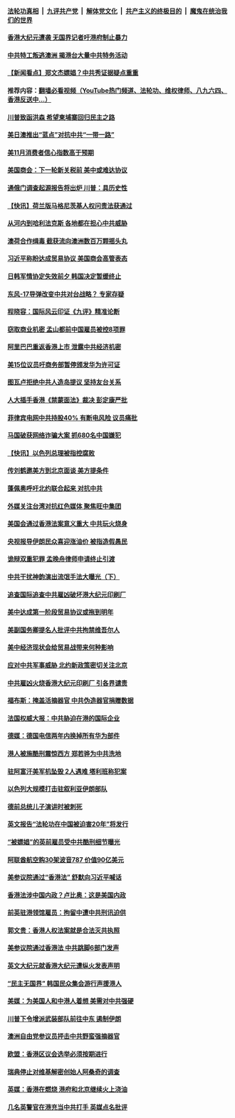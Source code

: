 ####  [法轮功真相](../../../../basic/blob/master/README.md?t=11230826) &nbsp;|&nbsp; [九评共产党](../../../../9ping.md/blob/master/README.md?t=11230826) &nbsp;|&nbsp; [解体党文化](../../../../jtdwh.md/blob/master/README.md?t=11230826)  &nbsp;|&nbsp; [共产主义的终极目的](../../../../gczydzjmd.md/blob/master/README.md?t=11230826) &nbsp;|&nbsp; [魔鬼在统治我们的世界](../../../../mgztzwmdsj.md/blob/master/README.md?t=11230826) 

#### [香港大纪元遭袭 无国界记者吁港府制止暴力](../pages/nsc418/n11675034.md?t=11230826) 

#### [中共特工叛逃澳洲 揭港台大量中共特务活动](../pages/nsc418/n11675009.md?t=11230826) 

#### [【新闻看点】郑文杰嫖娼？中共秀证据疑点重重](../pages/nsc418/n11674372.md?t=11230826) 

#### 推荐内容：[翻墙必看视频（YouTube热门频道、法轮功、维权律师、八九六四、香港反送中...）](https://github.com/gfw-breaker/banned-news/blob/master/pages/link.md)
#### [川普致函洪森 希望柬埔寨回归民主之路](../pages/nsc418/n11674907.md?t=11230826) 

#### [美日澳推出“蓝点”对抗中共“一带一路”](../pages/nsc418/n11674792.md?t=11230826) 

#### [美11月消费者信心指数高于预期](../pages/nsc418/n11674740.md?t=11230826) 

#### [美国商会：下一轮新关税前 美中或难达协议](../pages/nsc418/n11674632.md?t=11230826) 

#### [通俄门调查起源报告将出炉 川普：具历史性](../pages/nsc418/n11674351.md?t=11230826) 

#### [【快讯】荷兰版马格尼茨基人权问责法获通过](../pages/nsc418/n11674446.md?t=11230826) 

#### [从河内到哈利法克斯 各地都在担心中共威胁](../pages/nsc418/n11674210.md?t=11230826) 

#### [澳荷合作缉毒 截获流向澳洲数百万颗摇头丸](../pages/nsc418/n11674115.md?t=11230826) 

#### [习近平称盼达成贸易协议 美国商会高管表态](../pages/nsc418/n11673855.md?t=11230826) 

#### [日韩军情协定失效前夕 韩国决定暂缓终止](../pages/nsc418/n11673753.md?t=11230826) 

#### [东风-17导弹改变中共对台战略？ 专家存疑](../pages/nsc418/n11673612.md?t=11230826) 

#### [程晓容：国际风云印证《九评》精准论断](../pages/nsc418/n11673471.md?t=11230826) 

#### [窃取商业机密 孟山都前中国雇员被控8项罪](../pages/nsc418/n11672764.md?t=11230826) 

#### [阿里巴巴重返香港上市 泄露中共经济机密](../pages/nsc418/n11670150.md?t=11230826) 

#### [美15位议员吁商务部暂停颁发华为许可证](../pages/nsc418/n11672383.md?t=11230826) 

#### [图瓦卢拒绝中共人造岛提议 坚持友台关系](../pages/nsc418/n11672134.md?t=11230826) 

#### [人大插手香港《禁蒙面法》裁决 彭定康严批](../pages/nsc418/n11672233.md?t=11230826) 

#### [菲律宾电网中共持股40% 有断电风险 议员痛批](../pages/nsc418/n11671966.md?t=11230826) 

#### [马国破获网络诈骗大案 抓680名中国嫌犯](../pages/nsc418/n11672025.md?t=11230826) 

#### [【快讯】以色列总理被指控腐败](../pages/nsc418/n11672040.md?t=11230826) 

#### [传刘鹤邀美方到北京面谈 美方提条件](../pages/nsc418/n11671390.md?t=11230826) 

#### [蓬佩奥呼吁北约联合起来 对抗中共](../pages/nsc418/n11671222.md?t=11230826) 

#### [外媒关注台湾对抗红色媒体 聚焦旺中集团](../pages/nsc418/n11671120.md?t=11230826) 

#### [美国会通过香港法案意义重大 中共玩火烧身](../pages/nsc418/n11671021.md?t=11230826) 

#### [央视报导伊朗民众喜迎涨油价 被指造假愚民](../pages/nsc418/n11670503.md?t=11230826) 

#### [诡辩双重犯罪 孟晚舟律师申请终止引渡](../pages/nsc418/n11670160.md?t=11230826) 

#### [中共干扰神韵演出流氓手法大曝光（下）](../pages/nsc418/n11666180.md?t=11230826) 

#### [追查国际追查中共雇凶破坏港大纪元印刷厂](../pages/nsc418/n11669715.md?t=11230826) 

#### [美中达成第一阶段贸易协议或拖到明年](../pages/nsc418/n11669887.md?t=11230826) 

#### [美副国务卿提名人批评中共拘禁维吾尔人](../pages/nsc418/n11669629.md?t=11230826) 

#### [美中经济现状会给贸易战带来何种影响](../pages/nsc418/n11669699.md?t=11230826) 

#### [应对中共军事威胁 北约新政策密切关注北京](../pages/nsc418/n11669383.md?t=11230826) 

#### [中共雇凶火烧香港大纪元印刷厂 引各界谴责](../pages/nsc418/n11669435.md?t=11230826) 

#### [福布斯：掩盖活摘器官 中共伪造器官捐赠数据](../pages/nsc418/n11669316.md?t=11230826) 

#### [法国权威大报：中共胁迫在港的国际企业](../pages/nsc418/n11669331.md?t=11230826) 

#### [德媒：德国电信两年内换掉所有华为部件](../pages/nsc418/n11669437.md?t=11230826) 

#### [港人被施酷刑震惊西方 郑若骅为中共洗地](../pages/nsc418/n11669372.md?t=11230826) 

#### [驻阿富汗美军机坠毁 2人遇难 塔利班称犯案](../pages/nsc418/n11669321.md?t=11230826) 

#### [以色列大规模打击驻叙利亚伊朗部队](../pages/nsc418/n11669159.md?t=11230826) 

#### [德前总统儿子演讲时被刺死](../pages/nsc418/n11669233.md?t=11230826) 

#### [英文报告“法轮功在中国被迫害20年”将发行](../pages/nsc418/n11669248.md?t=11230826) 

#### [“被嫖娼”的英前雇员受中共酷刑细节曝光](../pages/nsc418/n11669211.md?t=11230826) 

#### [阿联酋航空购30架波音787 价值90亿美元](../pages/nsc418/n11668996.md?t=11230826) 

#### [美参议院通过“香港法” 舒默向习近平喊话](../pages/nsc418/n11668673.md?t=11230826) 

#### [香港法涉中国内政？卢比奥：这是美国内政](../pages/nsc418/n11668614.md?t=11230826) 

#### [前英驻港领馆雇员：拘留中遭中共刑讯迫供](../pages/nsc418/n11668506.md?t=11230826) 

#### [郭文贵：香港人权法案就是合法灭共执照](../pages/nsc418/n11668559.md?t=11230826) 

#### [美参议院通过香港法 中共跳脚6部门发声](../pages/nsc418/n11668499.md?t=11230826) 

#### [英文大纪元就香港大纪元遭纵火发表声明](../pages/nsc418/n11667569.md?t=11230826) 

#### [“民主无国界” 韩国民众集会游行声援港人](../pages/nsc418/n11667510.md?t=11230826) 

#### [美媒：为美国人和中港人着想 美需对中共强硬](../pages/nsc418/n11667451.md?t=11230826) 

#### [川普下令增派武装部队前往中东 遏制伊朗](../pages/nsc418/n11666819.md?t=11230826) 

#### [澳洲自由党参议员抨击中共野蛮强摘器官](../pages/nsc418/n11666929.md?t=11230826) 

#### [欧盟：香港区议会选举必须按期进行](../pages/nsc418/n11667285.md?t=11230826) 

#### [瑞典停止对维基解密创始人阿桑奇的调查](../pages/nsc418/n11666916.md?t=11230826) 

#### [英媒：香港在燃烧 港府和北京继续火上浇油](../pages/nsc418/n11666821.md?t=11230826) 

#### [几名英警官在港充当中共打手 英媒点名批评](../pages/nsc418/n11666578.md?t=11230826) 


